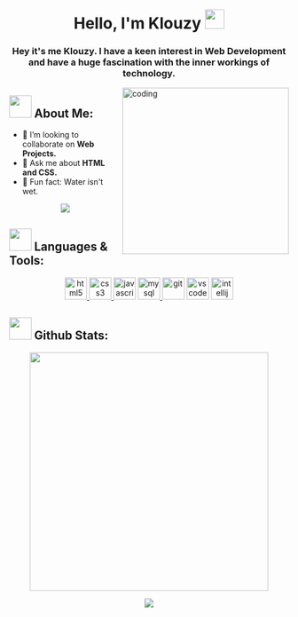 
<h1 align="center">Hello, I'm Klouzy <img src="https://media.giphy.com/media/hvRJCLFzcasrR4ia7z/giphy.gif" width="35"></h1>
<h3 align="center">Hey it's me Klouzy. I have a keen interest in Web Development and have a huge fascination with the inner workings of technology.</h3>

<img align="right" alt="coding" width="300" src="https://media.giphy.com/media/lP8xu5t2DLGG045H8F/giphy.gif">

## <img src="https://media.giphy.com/media/WUlplcMpOCEmTGBtBW/giphy.gif" width="40"> **About Me:**

- 👯 I’m looking to collaborate on **Web Projects.**
- 💬 Ask me about **HTML and CSS.**
- 🌱 Fun fact: Water isn't wet.

<p align="center">
   <img align="center" src="https://github-readme-streak-stats.herokuapp.com/?user=Klouzy&theme=radical&hide_border=true"/>
</p>

## <img src="https://media.giphy.com/media/j2pOGeGYKe2xCCKwfi/giphy.gif" width="40"> **Languages & Tools:**

<p align="center"> 
<a href="https://www.w3.org/html/" target="_blank"> <img src="https://www.svgrepo.com/show/452228/html-5.svg" alt="html5" width="40" height="40"/> </a>
<a href="https://www.w3schools.com/css/" target="_blank"> <img src="https://www.svgrepo.com/show/452185/css-3.svg" alt="css3" width="40" height="40"/> </a>
<a href="https://www.javascript.com/" target="_blank"> <img src="https://www.svgrepo.com/show/353925/javascript.svg"  alt="javascript" width="40" height="40" /></a>
<a href="https://www.mysql.com/" target="_blank"> <img src="https://www.svgrepo.com/show/331738/mysql-database.svg" alt="mysql" width="40" height="40"/> </a>
<a href="https://git-scm.com/" target="_blank"> <img src="https://www.svgrepo.com/show/452210/git.svg"  alt="git" width="40" height="40" /></a>
<a href="https://code.visualstudio.com/" target="_blank"> <img src="https://www.svgrepo.com/show/374171/vscode.svg"  alt="vscode" width="40" height="40" /></a>
<a href="https://www.jetbrains.com/idea/" target="_blank"> <img src="https://www.svgrepo.com/show/353906/intellij-idea.svg"  alt="intellij" width="40" height="40" /></a>
</p>

## <img src="https://media.giphy.com/media/ZCN6F3FAkwsyOGU2RS/giphy.gif" width="40"> **Github Stats:**

<p align="center">
  <a>
   <img width="430" align="center" src="https://github-readme-stats.vercel.app/api?username=Klouzy&show_icons=true&theme=radical&count_private=true">
  </a>
</p>
<p align="center">
   <a>
    <img align="center" src="https://github-readme-stats.anuraghazra1.vercel.app/api/top-langs/?username=Klouzy&layout=compact&theme=radical&langs_count=6" />
  </a>
</p>
 
